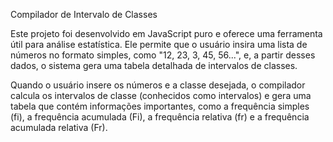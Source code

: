 Compilador de Intervalo de Classes

Este projeto foi desenvolvido em JavaScript puro e oferece uma ferramenta útil para análise estatística. Ele permite que o usuário insira uma lista de números no formato simples, como "12, 23, 3, 45, 56...", e, a partir desses dados, o sistema gera uma tabela detalhada de intervalos de classes.

Quando o usuário insere os números e a classe desejada, o compilador calcula os intervalos de classe (conhecidos como intervalos) e gera uma tabela que contém informações importantes, como a frequência simples (fi), a frequência acumulada (Fi), a frequência relativa (fr) e a frequência acumulada relativa (Fr).
